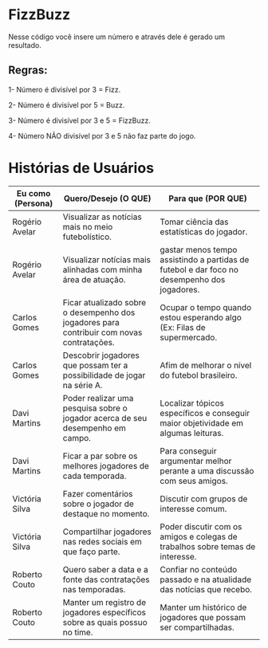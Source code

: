 # FizzBuzz
Nesse código você insere um número e através dele é gerado um resultado.

## Regras:
1- Número é divisível por 3 = Fizz.

2- Número é divisível por 5 = Buzz.

3- Número é divisível por 3 e 5 = FizzBuzz.

4- Número NÃO divisível por 3 e 5 não faz parte do jogo.



# Histórias de Usuários

| Eu como (Persona) | Quero/Desejo (O QUE) | Para que (POR QUE) |
| ----------------- | ----------------- | ---------------- |
| Rogério Avelar | Visualizar as notícias mais no meio futebolístico. | Tomar ciência das estatísticas do jogador. |
| Rogério Avelar | Visualizar notícias mais alinhadas com minha área de atuação. | gastar menos tempo assistindo a partidas de futebol e dar foco no desempenho dos jogadores. |
| Carlos Gomes   | Ficar atualizado sobre o desempenho dos jogadores para contribuir com novas contratações. | Ocupar o tempo quando estou esperando algo (Ex: Filas de supermercado.|
| Carlos Gomes   | Descobrir jogadores que possam ter a possibilidade de jogar na série A. | Afim de melhorar o nível do futebol brasileiro.|
| Davi Martins   | Poder realizar uma pesquisa sobre o jogador acerca de seu desempenho em campo. | Localizar tópicos específicos e conseguir maior objetividade em algumas leituras. | 
| Davi Martins   | Ficar a par sobre os melhores jogadores de cada temporada.  | Para conseguir argumentar melhor perante a uma discussão com seus amigos. | 
| Victória Silva | Fazer comentários sobre o jogador de destaque no momento. | Discutir com grupos de interesse comum. |               
| Victória Silva | Compartilhar jogadores nas redes sociais em que faço parte. | Poder discutir com os amigos e colegas de trabalhos sobre temas de interesse. | 
| Roberto Couto  | Quero saber a data e a fonte das contratações nas temporadas. | Confiar no conteúdo passado e na atualidade das notícias que recebo. |
| Roberto Couto  | Manter um registro de jogadores específicos sobre as quais possuo no time. | Manter um histórico de jogadores que possam ser compartilhadas. |         
